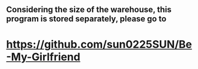 ## Considering the size of the warehouse, this program is stored separately, please go to
# https://github.com/sun0225SUN/Be-My-Girlfriend
